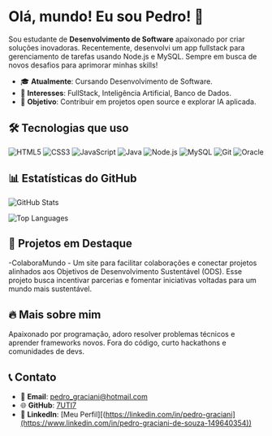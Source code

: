 # Olá, mundo! Eu sou Pedro! 👋

Sou estudante de **Desenvolvimento de Software** apaixonado por criar soluções inovadoras. Recentemente, desenvolvi um app fullstack para gerenciamento de tarefas usando Node.js e MySQL. Sempre em busca de novos desafios para aprimorar minhas skills!

- 🎓 **Atualmente**: Cursando Desenvolvimento de Software.
- 💼 **Interesses**: FullStack, Inteligência Artificial, Banco de Dados.
- 🌟 **Objetivo**: Contribuir em projetos open source e explorar IA aplicada.

## 🛠️ Tecnologias que uso

![HTML5](https://img.shields.io/badge/HTML5-E34F26?style=flat&logo=html5&logoColor=white)
![CSS3](https://img.shields.io/badge/CSS3-1572B6?style=flat&logo=css3&logoColor=white)
![JavaScript](https://img.shields.io/badge/JavaScript-F7DF1E?style=flat&logo=javascript&logoColor=black)
![Java](https://img.shields.io/badge/Java-007396?style=flat&logo=java&logoColor=white)
![Node.js](https://img.shields.io/badge/Node.js-339933?style=flat&logo=nodedotjs&logoColor=white)
![MySQL](https://img.shields.io/badge/MySQL-4479A1?style=flat&logo=mysql&logoColor=white)
![Git](https://img.shields.io/badge/Git-F05032?style=flat&logo=git&logoColor=white)
![Oracle](https://img.shields.io/badge/Oracle-F80000?style=flat&logo=oracle&logoColor=white)

## 📊 Estatísticas do GitHub

![GitHub Stats](https://github-readme-stats.vercel.app/api?username=7UTI7&show_icons=true&count_private=true&hide_title=true)

![Top Languages](https://github-readme-stats.vercel.app/api/top-langs/?username=7UTI7&layout=compact&hide_title=true)

## 🚀 Projetos em Destaque

-ColaboraMundo - Um site para facilitar colaborações e conectar projetos alinhados aos Objetivos de Desenvolvimento Sustentável (ODS). Esse projeto busca incentivar parcerias e fomentar iniciativas voltadas para um mundo mais sustentável.


## 🔥 Mais sobre mim

Apaixonado por programação, adoro resolver problemas técnicos e aprender frameworks novos. Fora do código, curto hackathons e comunidades de devs.

## 📞 Contato

- 📧 **Email**: [pedro_graciani@hotmail.com](mailto:pedro_graciani@hotmail.com)
- 🌐 **GitHub**: [7UTI7](https://github.com/7UTI7)
- 🔗 **LinkedIn**: [Meu Perfil][(https://linkedin.com/in/pedro-graciani](https://www.linkedin.com/in/pedro-graciani-de-souza-149640354))
